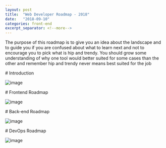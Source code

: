 ```yaml
---
layout: post
title:  "Web Developer Roadmap - 2018"
date:   "2018-09-10"
categories: front-end
excerpt_separator: <!--more-->
---
```

The purpose of this roadmap is to give you an idea about the landscape and to guide you if you are confused about what to learn next and not to encourage you to pick what is hip and trendy. You should grow some understanding of why one tool would better suited for some cases than the other and remember hip and trendy never means best suited for the job <!--more-->

<p style="margin: 0; padding: 0;">
<a id="introduction" class="anchor"></a>
</p>
# Introduction

![image](https://camo.githubusercontent.com/4511e3b4831b40f49c008418b5bb509d10efcbac/68747470733a2f2f692e696d6775722e636f6d2f4f5a554f5574492e706e67)

<p style="margin: 0; padding: 0;">
<a id="frontend-roadmap" class="anchor"></a>
</p>
# Frontend Roadmap

![image](https://raw.githubusercontent.com/kamranahmedse/developer-roadmap/master/images/frontend-v2.png)

<p style="margin: 0; padding: 0;">
<a id="back-end-roadmap" class="anchor"></a>
</p>
# Back-end Roadmap

![image](https://raw.githubusercontent.com/kamranahmedse/developer-roadmap/master/images/backend.png)

<p style="margin: 0; padding: 0;">
<a id="devops-roadmap" class="anchor"></a>
</p>
# DevOps Roadmap

![image](https://raw.githubusercontent.com/kamranahmedse/developer-roadmap/master/images/devops.png)